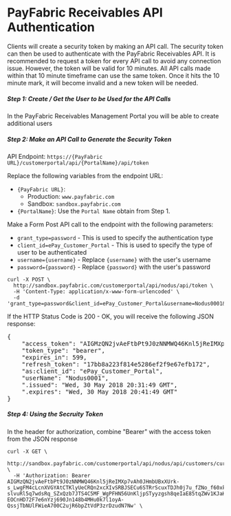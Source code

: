 PayFabric Receivables API Authentication
============================
Clients will create a security token by making an API call. The security token can then be used to authenticate with the PayFabric Receivables API. It is recommended to request a token for every API call to avoid any connection issue. However, the token will be valid for 10 minutes. All API calls made within that 10 minute timeframe can use the same token. Once it hits the 10 minute mark, it will become invalid and a new token will be needed.

##### Step 1: Create / Get the User to be Used for the API Calls
In the PayFabric Receivables Management Portal you will be able to create additional users

##### Step 2: Make an API Call to Generate the Security Token
API Endpoint: `https://{PayFabric URL}/customerportal/api/{PortalName}/api/token`  

Replace the following variables from the endpoint URL:

  * `{PayFabric URL}`:
    * Production: `www.payfabric.com`
    * Sandbox: `sandbox.payfabric.com`
  * `{PortalName}`:  Use the `Portal Name` obtain from Step 1.  

Make a Form Post API call to the endpoint with the following parameters:

  * `grant_type=password` - This is used to specify the authentication type
  * `client_id=ePay_Customer_Portal` - This is used to specify the type of user to be authenticated
  * `username={username}` - Replace `{username}` with the user's username
  * `password={password}` - Replace `{password}` with the user's password

```shell
curl -X POST \
  http://sandbox.payfabric.com/customerportal/api/nodus/api/token \
  -H 'Content-Type: application/x-www-form-urlencoded' \
  -d 'grant_type=password&client_id=ePay_Customer_Portal&username=Nodus0001&password=password1'
```
If the HTTP Status Code is 200 - OK, you will receive the following JSON response:

<pre>
{
    "access_token": "AIGMzQN2jvAeFtbPt9J0zNNMWQ46Knl5jReIMXp7vAh0JHmbUBxXUrk-s_LwgFM4cLcnXVGYAtCTKlyUeCRQn2xcXIvSRBJSECu6STRrScuxTDJh0j7u_fZNo_f60xku0mqesN5GW14iSNDVHpic2dxAp_oXsMnq977UxKS2dl-slvuRl5q7wdsRq_SZxQzb7JTS4C5MF_WgPFHN56UnKljpSTyyzgsh8qeIaE85tqZWv1KJaHsaBVxGFODY1YQjSwPeM3BVlTik5l2RPiv747fPVotZKcAZ8rGYomkEEjUwdgj3hjHvktORb41rzorXm__BDx-EOCnHD72F7e6nYzj690Jn148b4MHu0k7l1oyA-QssjTbNUlFWieA700C2ujR6bpZtVdP3zrDzudN7Nw",
    "token_type": "bearer",
    "expires_in": 599,
    "refresh_token": "17bb8a223f814e5286ef2f9e67efb172",
    "as:client_id": "ePay_Customer_Portal",
    "userName": "Nodus0001",
    ".issued": "Wed, 30 May 2018 20:31:49 GMT",
    ".expires": "Wed, 30 May 2018 20:41:49 GMT"
}
</pre>

##### Step 4: Using the Secruity Token
In the header for authorization, combine "Bearer" with the access token from the JSON response

```shell
curl -X GET \
  http://sandbox.payfabric.com/customerportal/api/nodus/api/customers/current \
  -H 'Authorization: Bearer AIGMzQN2jvAeFtbPt9J0zNNMWQ46Knl5jReIMXp7vAh0JHmbUBxXUrk-s_LwgFM4cLcnXVGYAtCTKlyUeCRQn2xcXIvSRBJSECu6STRrScuxTDJh0j7u_fZNo_f60xku0mqesN5GW14iSNDVHpic2dxAp_oXsMnq977UxKS2dl-slvuRl5q7wdsRq_SZxQzb7JTS4C5MF_WgPFHN56UnKljpSTyyzgsh8qeIaE85tqZWv1KJaHsaBVxGFODY1YQjSwPeM3BVlTik5l2RPiv747fPVotZKcAZ8rGYomkEEjUwdgj3hjHvktORb41rzorXm__BDx-EOCnHD72F7e6nYzj690Jn148b4MHu0k7l1oyA-QssjTbNUlFWieA700C2ujR6bpZtVdP3zrDzudN7Nw' \
```
